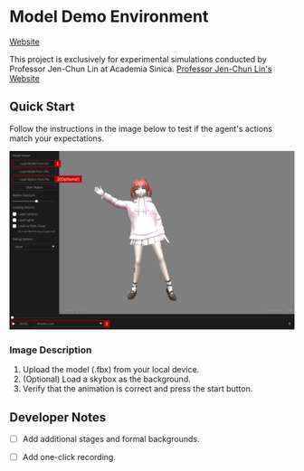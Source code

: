 # Model Demo Environment

[Website](https://evan901010.github.io/demo_environment/)

This project is exclusively for experimental simulations conducted by Professor Jen-Chun Lin at Academia Sinica. [Professor Jen-Chun Lin's Website](https://sites.google.com/site/jenchunlin/)

## Quick Start

Follow the instructions in the image below to test if the agent's actions match your expectations.

![Description](img/description.png)

### Image Description

1. Upload the model (.fbx) from your local device.
2. (Optional) Load a skybox as the background.
3. Verify that the animation is correct and press the start button.

## Developer Notes

- [ ] Add additional stages and formal backgrounds.
- [ ] Add one-click recording.

